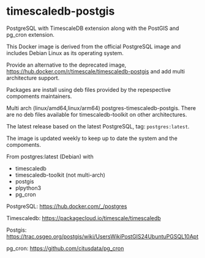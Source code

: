# timescaledb-postgis

PostgreSQL with TimescaleDB extension along with the PostGIS and pg_cron extension.

This Docker image is derived from the official PostgreSQL image and includes Debian Linux as its operating system.

Provide an alternative to the deprecated image, https://hub.docker.com/r/timescale/timescaledb-postgis and add multi architecture support.

Packages are install using deb files provided by the repespective compoments maintainers.

Multi arch (linux/amd64,linux/arm64) postgres-timescaledb-postgis. There are no deb files available for timescaledb-toolkit on other architectures.

The latest release based on the latest PostgreSQL, tag: `postgres:latest`.

The image is updated weekly to keep up to date the system and the compoments.

From postgres:latest (Debian) with
+ timescaledb
+ timescaledb-toolkit (not multi-arch)
+ postgis
+ plpython3
+ pg_cron

PostgreSQL: https://hub.docker.com/_/postgres

Timescaledb: https://packagecloud.io/timescale/timescaledb

Postgis: https://trac.osgeo.org/postgis/wiki/UsersWikiPostGIS24UbuntuPGSQL10Apt

pg_cron: https://github.com/citusdata/pg_cron
